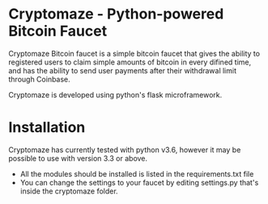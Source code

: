 # Cryptomaze - Python-powered Bitcoin Faucet
Cryptomaze Bitcoin faucet is a simple bitcoin faucet that gives the ability to registered users to claim simple amounts of bitcoin in every difined time, and has the ability to send user payments after their withdrawal limit through Coinbase.

Cryptomaze is developed using python's flask microframework.

# Installation
Cryptomaze has currently tested with python v3.6, however it may be possible to use with version 3.3 or above.
- All the modules should be installed is listed in the requirements.txt file
- You can change the settings to your faucet by editing settings.py that's inside the cryptomaze folder.
